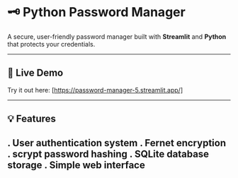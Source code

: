 # 🗝️ Python Password Manager

A secure, user-friendly password manager built with **Streamlit** and **Python** that protects your credentials.

---

## 🚀 Live Demo

Try it out here: [https://password-manager-5.streamlit.app/]

---

## 💡 Features

. User authentication system
. Fernet encryption
. scrypt password hashing
. SQLite database storage
. Simple web interface
---

